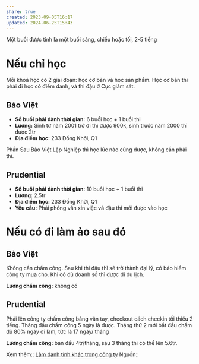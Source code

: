 ```yaml
---
share: true
created: 2023-09-05T16:17
updated: 2024-06-25T15:43
---
```


Một buổi được tính là một buổi sáng, chiều hoặc tối, 2-5 tiếng

# Nếu chỉ học
Mỗi khoá học có 2 giai đoạn: học cơ bản và học sản phẩm. Học cơ bản thì phải đi học có điểm danh, và thi đậu ở Cục giám sát.

## Bảo Việt
- **Số buổi phải dành thời gian:** 6 buổi học + 1 buổi thi
- **Lương:** Sinh từ năm 2001 trở đi thì được 900k, sinh trước năm 2000 thì được 2tr
- **Địa điểm học:** 233 Đồng Khởi, Q1

Phần Sau Bảo Việt Lập Nghiệp thì học lúc nào cũng được, không cần phải thi.

## Prudential
- **Số buổi phải dành thời gian:** 10 buổi học + 1 buổi thi
- **Lương:** 2.5tr
- **Địa điểm học:** 233 Đồng Khởi, Q1
- **Yêu cầu:** Phải phỏng vấn xin việc và đậu thì mới được vào học


# Nếu có đi làm ảo sau đó
## Bảo Việt
Không cần chấm công. Sau khi thi đậu thì sẽ trở thành đại lý, có bảo hiểm công ty mua cho. Khi có đủ doanh số thì được đi du lịch.

**Lương chấm công:** không có

## Prudential
Phải lên công ty chấm công bằng vân tay, checkout cách checkin tối thiểu 2 tiếng. Tháng đầu chấm công 5 ngày là được. Tháng thứ 2 mới bắt đầu chấm đủ 80% ngày đi làm, tức là 17 ngày/ tháng

**Lương chấm công:** ban đầu 4tr/tháng, sau 3 tháng thì có thể lên 5.6tr. 

Xem thêm:: [Làm danh tính khác trong công ty](../Gi%C3%BAp%20nhau%20ki%E1%BA%BFm%20ti%E1%BB%81n/L%C3%A0m%20danh%20t%C3%ADnh%20kh%C3%A1c%20trong%20c%C3%B4ng%20ty.md)
Nguồn:: 